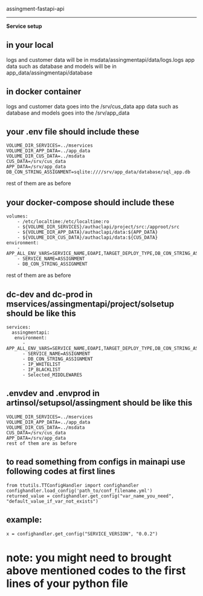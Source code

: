 assingment-fastapi-api

---
**Service setup**

## in your local
logs and customer data will be in msdata/assingmentapi/data/logs.logs
app data such as database and models will be in app_data/assingmentapi/database

## in docker container
logs and customer data goes into the /srv/cus_data
app data such as database and models goes into the /srv/app_data

## your .env file should include these
```
VOLUME_DIR_SERVICES=../mservices
VOLUME_DIR_APP_DATA=../app_data
VOLUME_DIR_CUS_DATA=../msdata
CUS_DATA=/srv/cus_data
APP_DATA=/srv/app_data
DB_CON_STRING_ASSIGNMENT=sqlite:////srv/app_data/database/sql_app.db
```
rest of them are as before

## your docker-compose should include these
```
volumes:
    - /etc/localtime:/etc/localtime:ro
    - ${VOLUME_DIR_SERVICES}/authaclapi/project/src:/approot/src
    - ${VOLUME_DIR_APP_DATA}/authaclapi/data:${APP_DATA}
    - ${VOLUME_DIR_CUS_DATA}/authaclapi/data:${CUS_DATA}
environment:
    - APP_ALL_ENV_VARS=SERVICE_NAME,EOAPI,TARGET_DEPLOY_TYPE,DB_CON_STRING_ASSIGNMENT,IP_WHITELIST,IP_BLACKLIST,APP_DATA,CUS_DATA 
    - SERVICE_NAME=ASSIGNMENT      
    - DB_CON_STRING_ASSIGNMENT
```
rest of them are as before

## dc-dev and dc-prod in mservices/assingmentapi/project/solsetup should be like this
```
services:
  assingmentapi:
   environment:
      - APP_ALL_ENV_VARS=SERVICE_NAME,EOAPI,TARGET_DEPLOY_TYPE,DB_CON_STRING_ASSIGNMENT,IP_WHITELIST,IP_BLACKLIST,APP_DATA,CUS_DATA 
      - SERVICE_NAME=ASSIGNMENT      
      - DB_CON_STRING_ASSIGNMENT
      - IP_WHITELIST
      - IP_BLACKLIST
      - Selected_MIDDLEWARES
```
## .envdev and .envprod in artinsol/setupsol/assingment should be like this
```
VOLUME_DIR_SERVICES=../mservices
VOLUME_DIR_APP_DATA=../app_data
VOLUME_DIR_CUS_DATA=../msdata
CUS_DATA=/srv/cus_data
APP_DATA=/srv/app_data
rest of them are as before
```

## to read something from configs in mainapi use following codes at first lines
```
from ttutils.TTConfigHandler import confighandler
confighandler.load_config('path_to/conf_filename.yml')
returned_value = confighandler.get_config("var_name_you_need", "default_value_if_var_not_exists")
```
## example:
```
x = confighandler.get_config("SERVICE_VERSION", "0.0.2")
```
# note: you might need to brought above mentioned codes to the first lines of your python file
